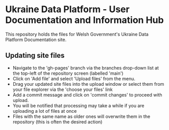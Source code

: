 # Ukraine Data Platform - User Documentation and Information Hub

This repository holds the files for Welsh Government's Ukraine Data Platform Documentation site.

## Updating site files

- Navigate to the 'gh-pages' branch via the branches drop-down list at the top-left of the repository screen (labelled 'main')
- Click on 'Add file' and select 'Upload files' from the menu.
- Drag your updated site files into the upload window or select them from your file explorer via the 'choose your files' link
- Add a commit message and click on 'commit changes' to proceed with upload.
- You will be notified that processing may take a while if you are uploading a lot of files at once
- Files with the same name as older ones will overwrite them in the repository (this is often the desired action)
